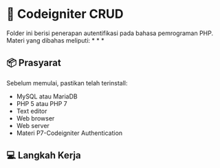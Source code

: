 
# :memo: Codeigniter CRUD

Folder ini berisi penerapan autentifikasi pada bahasa pemrograman PHP. Materi yang dibahas meliputi:
* 
* 
* 

## :package: Prasyarat

Sebelum memulai, pastikan telah terinstall:
* MySQL atau MariaDB
* PHP 5 atau PHP 7
* Text editor
* Web browser
* Web server
* Materi P7-Codeigniter Authentication

## :computer: Langkah Kerja

